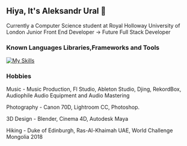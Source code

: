 ## Hiya, It's Aleksandr Ural 👋

Currently a Computer Science student at Royal Holloway University of London
Junior Front End Developer -> Future Full Stack Developer

### Known Languages Libraries,Frameworks and Tools

[![My Skills](https://skillicons.dev/icons?i=html,css,js,react,mysql,bootstrap,vite,svelte,maven,nodejs,bash,c,codepen,discord,eclipse,figma,git,java,py,linux,linkedin,php,postgres,scala,tailwind,vercel,vscode)](https://skillicons.dev)

### Hobbies 

Music - Music Production, Fl Studio, Ableton Studio, Djing, RekordBox, Audiophile Audio Equipment and Audio Mastering 

Photography - Canon 70D, Lightroom CC, Photoshop. 

3D Design - Blender, Cinema 4D, Autodesk Maya

Hiking - Duke of Edinburgh, Ras-Al-Khaimah UAE, World Challenge Mongolia 2018
